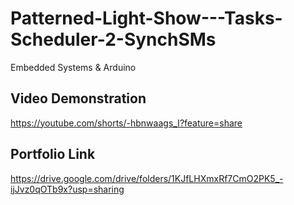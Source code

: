 # Patterned-Light-Show---Tasks-Scheduler-2-SynchSMs

Embedded Systems & Arduino

## Video Demonstration

https://youtube.com/shorts/-hbnwaags_I?feature=share

## Portfolio Link

https://drive.google.com/drive/folders/1KJfLHXmxRf7CmO2PK5_-ijJvz0qOTb9x?usp=sharing

